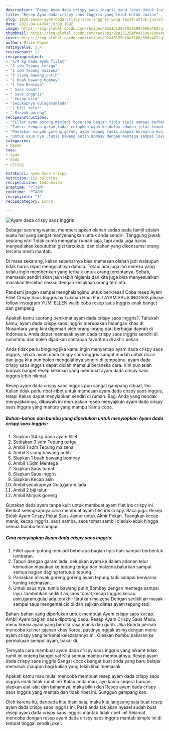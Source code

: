 ```yaml
---
description: "Resep Ayam dada crispy saos inggris yang lezat Untuk Jualan"
title: "Resep Ayam dada crispy saos inggris yang lezat Untuk Jualan"
slug: 1026-resep-ayam-dada-crispy-saos-inggris-yang-lezat-untuk-jualan
date: 2021-04-04T04:19:08.169Z
image: https://img-global.cpcdn.com/recipes/92a13125ef0a1108/680x482cq70/ayam-dada-crispy-saos-inggris-foto-resep-utama.jpg
thumbnail: https://img-global.cpcdn.com/recipes/92a13125ef0a1108/680x482cq70/ayam-dada-crispy-saos-inggris-foto-resep-utama.jpg
cover: https://img-global.cpcdn.com/recipes/92a13125ef0a1108/680x482cq70/ayam-dada-crispy-saos-inggris-foto-resep-utama.jpg
author: Ollie Payne
ratingvalue: 3.4
reviewcount: 12
recipeingredient:
- "1/4 kg dada ayam fillet"
- "3 sdm Tepung terigu"
- "1 sdm Tepung maizena"
- "3 siung bawang putih"
- "1 buah bawang bombay"
- "1 Sdm Mentega"
- " Saos tomat"
- " Saus inggris"
- " Kecap asin"
- "secukupnya Gulagaramlada"
- "2 biji telur"
- " Minyak goreng"
recipeinstructions:
- "Fillet ayam potong menjadi beberapa bagian tipis tipis sampai berbentuk lembaran."
- "Taburi dengan garam,lada. celupkan ayam ke dalam adonan telur kemudian masukan ke tepung terigu dan maizena.balurkan sampai semua bagian daging tertutup tepung."
- "Panaskan minyak goreng,goreng ayam tepung tadii sampai berwarna kuning keemasan.."
- "Untuk saus nya..tumis bawang putih,Bombay dengan mentega sampai layu. tambahkan sedikit air,saos tomat,kecap Inggris,kecap asin,garam,gula,lada.terakhir larutkan maizena Dengan sedikit air masak sampai saus mengental.cicipi dan sajikan diatas ayam tepung tadi."
categories:
- Resep
tags:
- ayam
- dada
- crispy

katakunci: ayam dada crispy 
nutrition: 152 calories
recipecuisine: Indonesian
preptime: "PT39M"
cooktime: "PT48M"
recipeyield: "1"
recipecategory: Lunch

---
```



![Ayam dada crispy saos inggris](https://img-global.cpcdn.com/recipes/92a13125ef0a1108/680x482cq70/ayam-dada-crispy-saos-inggris-foto-resep-utama.jpg)

Sebagai seorang wanita, mempersiapkan olahan sedap pada famili adalah suatu hal yang sangat menyenangkan untuk anda sendiri. Tanggung jawab seorang istri Tidak cuma mengatur rumah saja, tapi anda juga harus menyediakan kebutuhan gizi tercukupi dan olahan yang dikonsumsi orang tercinta mesti mantab.

Di masa  sekarang, kalian sebenarnya bisa memesan olahan jadi walaupun tidak harus repot mengolahnya dahulu. Tetapi ada juga lho mereka yang selalu ingin memberikan yang terbaik untuk orang tercintanya. Sebab, memasak sendiri akan jauh lebih higienis dan kita juga bisa menyesuaikan masakan tersebut sesuai dengan kesukaan orang tercinta. 

Pandemi jangan sampai menghalangimu untuk berkreasi! Coba resep Ayam Fillet Crispy Saos Inggris by Lukman Hadi P ini! AYAM SAUS INGGRIS please follow instagram YUMI ELLEN wajib coba resep saus inggris enak banget dan gampang.

Apakah kamu seorang penikmat ayam dada crispy saos inggris?. Tahukah kamu, ayam dada crispy saos inggris merupakan hidangan khas di Nusantara yang kini digemari oleh orang-orang dari berbagai daerah di Indonesia. Anda dapat memasak ayam dada crispy saos inggris sendiri di rumahmu dan boleh dijadikan santapan favoritmu di akhir pekan.

Anda tidak perlu bingung jika kamu ingin menyantap ayam dada crispy saos inggris, sebab ayam dada crispy saos inggris sangat mudah untuk dicari dan juga kita pun boleh mengolahnya sendiri di tempatmu. ayam dada crispy saos inggris dapat diolah memalui beraneka cara. Kini pun telah banyak banget resep kekinian yang membuat ayam dada crispy saos inggris lebih nikmat.

Resep ayam dada crispy saos inggris pun sangat gampang dibuat, lho. Kalian tidak perlu ribet-ribet untuk memesan ayam dada crispy saos inggris, tetapi Kalian dapat menyiapkan sendiri di rumah. Bagi Anda yang hendak menyajikannya, dibawah ini merupakan resep menyajikan ayam dada crispy saos inggris yang mantab yang mampu Kamu coba.

<!--inarticleads1-->

##### Bahan-bahan dan bumbu yang diperlukan untuk menyiapkan Ayam dada crispy saos inggris:

1. Siapkan 1/4 kg dada ayam fillet
1. Sediakan 3 sdm Tepung terigu
1. Ambil 1 sdm Tepung maizena
1. Ambil 3 siung bawang putih
1. Siapkan 1 buah bawang bombay
1. Ambil 1 Sdm Mentega
1. Siapkan  Saos tomat
1. Siapkan  Saus inggris
1. Siapkan  Kecap asin
1. Ambil secukupnya Gula,garam,lada
1. Ambil 2 biji telur
1. Ambil  Minyak goreng


Gunakan dada ayam tanpa kulit untuk membuat ayam filet iris crispy ini. Berikut selengkapnya cara membuat ayam filet iris crispy. Baca juga: Resep Steak Ayam Crispy Pakai Saus Jamur untuk Akhir Pekan. Tuangkan kecap manis, kecap inggris, saos samba, saos tomat sambil diaduk-aduk hingga semua bumbu tercampur. 

<!--inarticleads2-->

##### Cara menyiapkan Ayam dada crispy saos inggris:

1. Fillet ayam potong menjadi beberapa bagian tipis tipis sampai berbentuk lembaran.
1. Taburi dengan garam,lada. celupkan ayam ke dalam adonan telur kemudian masukan ke tepung terigu dan maizena.balurkan sampai semua bagian daging tertutup tepung.
1. Panaskan minyak goreng,goreng ayam tepung tadii sampai berwarna kuning keemasan..
1. Untuk saus nya..tumis bawang putih,Bombay dengan mentega sampai layu. tambahkan sedikit air,saos tomat,kecap Inggris,kecap asin,garam,gula,lada.terakhir larutkan maizena Dengan sedikit air masak sampai saus mengental.cicipi dan sajikan diatas ayam tepung tadi.


Bahan-bahan yang diperlukan untuk membuat Ayam crispy saos kecap. Ambil Ayam bagian dada dipotong dadu. Resep Ayam Crispy Saus Madu, menu kreasi ayam yang bercita rasa manis dan gurih. Jika Bunda pernah mencoba kuliner jajanan khas Korea, pastinya nggak asing dengan menu ayam crispy yang terkenal kelezatannya ini. Oleskan bumbu bakaran ke permukaan sempol ayam, bakar di. 

Ternyata cara membuat ayam dada crispy saos inggris yang nikamt tidak rumit ini enteng banget ya! Kita semua mampu membuatnya. Resep ayam dada crispy saos inggris Sangat cocok banget buat anda yang baru belajar memasak maupun bagi kalian yang telah lihai memasak.

Apakah kamu mau mulai mencoba membuat resep ayam dada crispy saos inggris enak tidak rumit ini? Kalau anda mau, ayo kamu segera buruan siapkan alat-alat dan bahannya, maka bikin deh Resep ayam dada crispy saos inggris yang mantab dan tidak ribet ini. Sungguh gampang kan. 

Oleh karena itu, daripada kita diam saja, maka kita langsung saja buat resep ayam dada crispy saos inggris ini. Pasti anda tak akan nyesel sudah buat resep ayam dada crispy saos inggris mantab tidak ribet ini! Selamat mencoba dengan resep ayam dada crispy saos inggris mantab simple ini di tempat tinggal sendiri,oke!.

